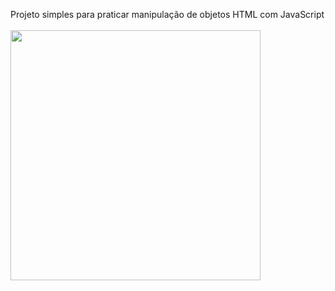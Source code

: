 
Projeto simples para praticar manipulação de objetos HTML com JavaScript
<br><br>
<img width=400 src='teste.gif'>
